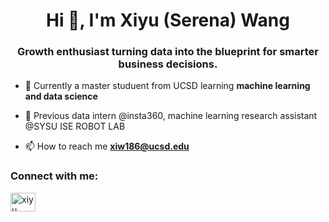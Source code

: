 <h1 align="center">Hi 👋, I'm Xiyu (Serena) Wang</h1>
<h3 align="center">Growth enthusiast turning data into the blueprint for smarter business decisions.</h3>

- 🔭 Currently a master studuent from UCSD learning **machine learning and data science**

- 🌱 Previous data intern @insta360, machine learning research assistant @SYSU ISE ROBOT LAB

- 📫 How to reach me **xiw186@ucsd.edu**

<h3 align="left">Connect with me:</h3>
<p align="left">
<a href="[www.linkedin.com/in/xiyu-wang-2811b2286](https://www.linkedin.com/in/xiyu-wang-2811b2286)" target="blank"><img align="center" src="https://raw.githubusercontent.com/rahuldkjain/github-profile-readme-generator/master/src/images/icons/Social/linked-in-alt.svg" alt="xiyu wang" height="30" width="40" /></a>
</p>
